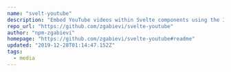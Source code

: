 ```yaml
---
name: "svelt-youtube"
description: "Embed YouTube videos within Svelte components using the IFrame API."
repo_url: "https://github.com/zgabievi/svelte-youtube"
author: "npm-zgabievi"
homepage: "https://github.com/zgabievi/svelte-youtube#readme"
updated: "2019-12-28T01:14:47.152Z"
tags: 
  - media
---
```

